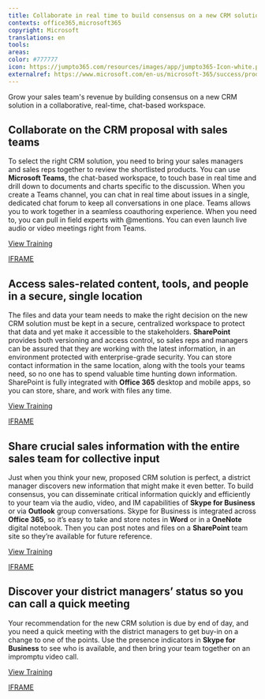 ```yaml
---
title: Collaborate in real time to build consensus on a new CRM solution
contexts: office365,microsoft365
copyright: Microsoft
translations: en
tools: 
areas: 
color: #777777
icon: https://jumpto365.com/resources/images/app/jumpto365-Icon-white.png
externalref: https://www.microsoft.com/en-us/microsoft-365/success/productivitylibrary/collaborate-in-real-time-to-build-consensus-on-a-new-crm-solution
---
```

Grow your sales team&apos;s revenue by building consensus on a new CRM solution in a collaborative, real-time, chat-based workspace.


## Collaborate on the CRM proposal with sales teams

To select the right CRM solution, you need to bring your sales managers and sales reps together to review the shortlisted products. You can use **Microsoft Teams**, the chat-based workspace, to touch base in real time and drill down to documents and charts specific to the discussion. When you create a Teams channel, you can chat in real time about issues in a single, dedicated chat forum to keep all conversations in one place. Teams allows you to work together in a seamless coauthoring experience. When you need to, you can pull in field experts with @mentions. You can even launch live audio or video meetings right from Teams.

[View Training](https://support.office.com/article/Video-Productive-conversations-99d33aaa-0743-47c6-a476-eb0a24abcb7e)

[IFRAME](https://www.microsoft.com/en-us/videoplayer/embed/RE1UCnc)

## Access sales-related content, tools, and people in a secure, single location

The files and data your team needs to make the right decision on the new CRM solution must be kept in a secure, centralized workspace to protect that data and yet make it accessible to the stakeholders. **SharePoint** provides both versioning and access control, so sales reps and managers can be assured that they are working with the latest information, in an environment protected with enterprise-grade security. You can store contact information in the same location, along with the tools your teams need, so no one has to spend valuable time hunting down information. SharePoint is fully integrated with **Office 365** desktop and mobile apps, so you can store, share, and work with files any time.

[View Training](https://support.office.com/article/Enable-and-configure-versioning-for-a-list-or-library-1555D642-23EE-446A-990A-BCAB618C7A37)

[IFRAME](https://www.microsoft.com/en-us/videoplayer/embed/RE1UCma)

## Share crucial sales information with the entire sales team for collective input

Just when you think your new, proposed CRM solution is perfect, a district manager discovers new information that might make it even better. To build consensus, you can disseminate critical information quickly and efficiently to your team via the audio, video, and IM capabilities of **Skype for Business** or via **Outlook** group conversations. Skype for Business is integrated across **Office 365**, so it’s easy to take and store notes in **Word** or in a **OneNote** digital notebook. Then you can post notes and files on a **SharePoint** team site so they’re available for future reference.

[View Training](https://support.office.com/article/Video-Communicate-your-way-c50059a4-9114-4c81-8581-bd4fd6e97fc6)

[IFRAME](https://www.microsoft.com/en-us/videoplayer/embed/RE1UF1x)

## Discover your district managers’ status so you can call a quick meeting

Your recommendation for the new CRM solution is due by end of day, and you need a quick meeting with the district managers to get buy-in on a change to one of the points. Use the presence indicators in **Skype for Business** to see who is available, and then bring your team together on an impromptu video call.

[View Training](https://support.office.com/article/Make-calls-with-Skype-for-Business-bc5e084d-ddb9-403d-abd5-fbe99cd8a8ab)

[IFRAME](https://www.microsoft.com/en-us/videoplayer/embed/RE1UMOR)


